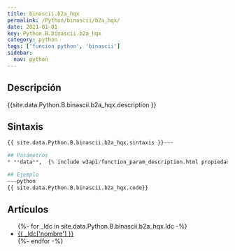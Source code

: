 ```yaml
---
title: binascii.b2a_hqx
permalink: /Python/binascii/b2a_hqx/
date: 2021-01-01
key: Python.B.binascii.b2a_hqx
category: python
tags: ['funcion python', 'binascii']
sidebar: 
  nav: python
---
```


## Descripción
{{site.data.Python.B.binascii.b2a_hqx.description }}

## Sintaxis
~~~python
{{ site.data.Python.B.binascii.b2a_hqx.sintaxis }}~~~

## Parámetros
* **data**,  {% include w3api/function_param_description.html propiedad=site.data.Python.B.binascii.b2a_hqx valor="data" %}

## Ejemplo
~~~python
{{ site.data.Python.B.binascii.b2a_hqx.code}}
~~~

## Artículos
<ul>
{%- for _ldc in site.data.Python.B.binascii.b2a_hqx.ldc -%}
   <li>
       <a href="{{_ldc['url'] }}">{{ _ldc['nombre'] }}</a>
   </li>
{%- endfor -%}
</ul>
